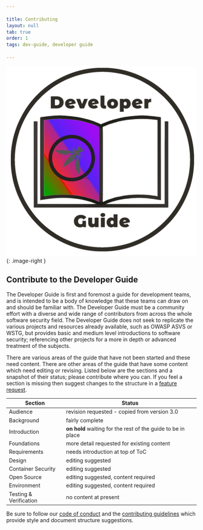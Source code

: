 ```yaml
---

title: Contributing
layout: null
tab: true
order: 1
tags: dev-guide, developer guide

---
```


<style type="text/css">
.image-right {
  display: block;
  margin-left: auto;
  margin-right: auto;
  float: right;
  height: 220px;
}
</style>

![developer guide logo](assets/images/dg_logo_bbd.png){: .image-right }

## Contribute to the Developer Guide

The Developer Guide is first and foremost a guide for development teams,
and is intended to be a body of knowledge that these teams can draw on and should be familiar with.
The Developer Guide must be a community effort with a diverse and wide range of contributors
from across the whole software security field.
The Developer Guide does not seek to replicate the various projects and resources already available,
such as OWASP ASVS or WSTG, but provides basic and medium level introductions to software security;
referencing other projects for a more in depth or advanced treatment of the subjects.

There are various areas of the guide that have not been started and these need content.
There are other areas of the guide that have some content which need editing or revising.
Listed below are the sections and a snapshot of their status; please contribute where you can.
If you feel a section is missing then suggest changes to the structure in a [feature request][feature].

| Section                | Status |
| ---------------------- | ------ |
| Audience               | revision requested - copied from version 3.0 |
| Background             | fairly complete |
| Introduction           | **on hold** waiting for the rest of the guide to be in place |
| Foundations            | more detail requested for existing content |
| Requirements           | needs introduction at top of ToC |
| Design                 | editing suggested |
| Container Security     | editing suggested |
| Open Source            | editing suggested, content required |
| Environment            | editing suggested, content required |
| Testing & Verification | no content at present |

Be sure to follow our [code of conduct][conduct] and the [contributing guidelines][contribute]
which provide style and document structure suggestions.

[conduct]: https://github.com/OWASP/www-project-developer-guide/blob/main/code_of_conduct.md
[contribute]: https://github.com/OWASP/www-project-developer-guide/blob/main/contributing.md
[feature]: https://github.com/OWASP/www-project-developer-guide/issues/new/choose
